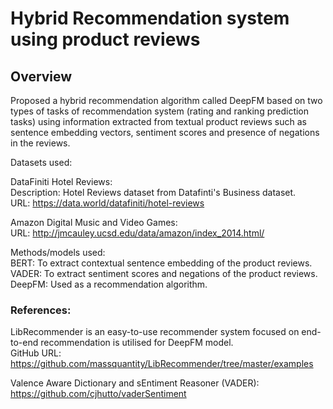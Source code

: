 # Hybrid Recommendation system using product reviews

## Overview
Proposed a hybrid recommendation algorithm  called DeepFM based on two types of tasks of recommendation system (rating and ranking prediction tasks) using information extracted from textual product reviews such as sentence embedding vectors, sentiment scores and presence of negations in the reviews.

Datasets used: 

DataFiniti Hotel Reviews: <br />
Description: Hotel Reviews dataset from Datafinti's Business dataset. <br />
URL: https://data.world/datafiniti/hotel-reviews

Amazon Digital Music and Video Games: <br />
URL: http://jmcauley.ucsd.edu/data/amazon/index_2014.html/


Methods/models used: <br />
BERT: To extract contextual sentence embedding of the product reviews. <br />
VADER: To extract sentiment scores and negations of the product reviews. <br />
DeepFM: Used as a recommendation algorithm. <br />





### References:
LibRecommender is an easy-to-use recommender system focused on end-to-end recommendation is utilised for DeepFM model. <br />
GitHub URL: https://github.com/massquantity/LibRecommender/tree/master/examples

Valence Aware Dictionary and sEntiment Reasoner (VADER):
https://github.com/cjhutto/vaderSentiment
